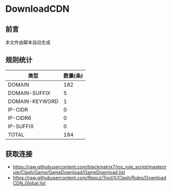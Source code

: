 # DownloadCDN

## 前言
本文件由脚本自动生成

## 规则统计
| 类型 | 数量(条)  | 
| ---- | ----  |
| DOMAIN | 182  | 
| DOMAIN-SUFFIX | 5  | 
| DOMAIN-KEYWORD | 1  | 
| IP-CIDR | 0  | 
| IP-CIDR6 | 0  | 
| IP-SUFFIX | 0  | 
| TOTAL | 184  | 

## 获取连接
- https://raw.githubusercontent.com/blackmatrix7/ios_rule_script/master/rule/Clash/Game/GameDownload/GameDownload.list 
- https://raw.githubusercontent.com/Repcz/Tool/X/Clash/Rules/DownloadCDN_Global.list 
